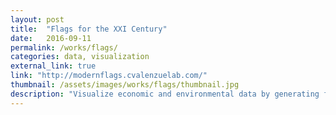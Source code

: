 ```yaml
---
layout: post
title:  "Flags for the XXI Century"
date:   2016-09-11
permalink: /works/flags/
categories: data, visualization
external_link: true
link: "http://modernflags.cvalenzuelab.com/"
thumbnail: /assets/images/works/flags/thumbnail.jpg
description: "Visualize economic and environmental data by generating flag patterns."
---
```

